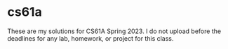 # cs61a
These are my solutions for CS61A Spring 2023. I do not upload before the deadlines for any lab, homework, or project for this class.
